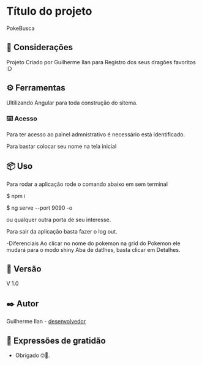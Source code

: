 # Título do projeto

PokeBusca

## 🚀 Considerações

Projeto Criado por Guilherme Ilan para Registro dos seus dragões favoritos :D

## ⚙️ Ferramentas

Ultilizando Angular para toda construção do sitema.

### ⌨️ Acesso

Para ter acesso ao painel admnistrativo é necessário está identificado.

Para bastar colocar seu nome na tela inicial

## 📦 Uso

Para rodar a aplicação rode o comando abaixo em sem terminal 

  $ npm i

  $ ng serve --port 9090 -o
  
ou qualquer outra porta de seu interesse.

Para sair da aplicação basta fazer o log out.

-Diferenciais 
    Ao clicar no nome do pokemon na grid do Pokemon ele mudará para o modo shiny
    Aba de datlhes, basta clicar em Detalhes.

## 📌 Versão
 V 1.0
## ✒️ Autor

 Guilherme Ilan - [desenvolvedor](https://github.com/guiilan)
## 🎁 Expressões de gratidão

* Obrigado 🤓📢.
